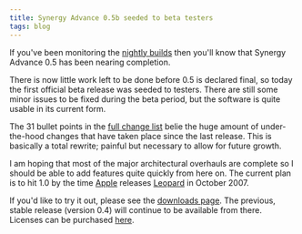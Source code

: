 ```yaml
---
title: Synergy Advance 0.5b seeded to beta testers
tags: blog
---
```


If you've been monitoring the [nightly builds](http://wincent.com/s/nightlies/) then you'll know that Synergy Advance 0.5 has been nearing completion.

There is now little work left to be done before 0.5 is declared final, so today the first official beta release was seeded to testers. There are still some minor issues to be fixed during the beta period, but the software is quite usable in its current form.

The 31 bullet points in the [full change list](http://wincent.com/a/products/synergy-advance/history/) belie the huge amount of under-the-hood changes that have taken place since the last release. This is basically a total rewrite; painful but necessary to allow for future growth.

I am hoping that most of the major architectural overhauls are complete so I should be able to add features quite quickly from here on. The current plan is to hit 1.0 by the time [Apple](http://wincent.com/wiki/Apple) releases [Leopard](http://wincent.com/wiki/Leopard) in October 2007.

If you'd like to try it out, please see the [downloads page](http://wincent.com/a/products/synergy-advance/download/). The previous, stable release (version 0.4) will continue to be available from there. Licenses can be purchased [here](https://wincent.com/a/products/synergy-advance/purchase/).
